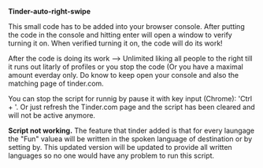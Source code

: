<b>Tinder-auto-right-swipe</b>

This small code has to be added into your browser console.
After putting the code in the console and hitting enter will open a window to verify turning it on.
When verified turning it on, the code will do its work!

After the code is doing its work --> Unlimited liking all people to the right till it runs out litarly of profiles or you stop the code (Or you have a maximal amount everday only.
Do know to keep open your console and also the matching page of tinder.com.

You can stop the script for runnig by pause it with key input (Chrome): 'Ctrl + \'. 
Or just refresh the Tinder.com page and the script has been cleared and will not be active anymore.

<b>Script not working.</b>
The feature that tinder added is that for every laungage the "Fun" valuea will be written in the spoken language of destination or by setting by.
This updated version will be updated to provide all written languages so no one would have any problem to run this script.

